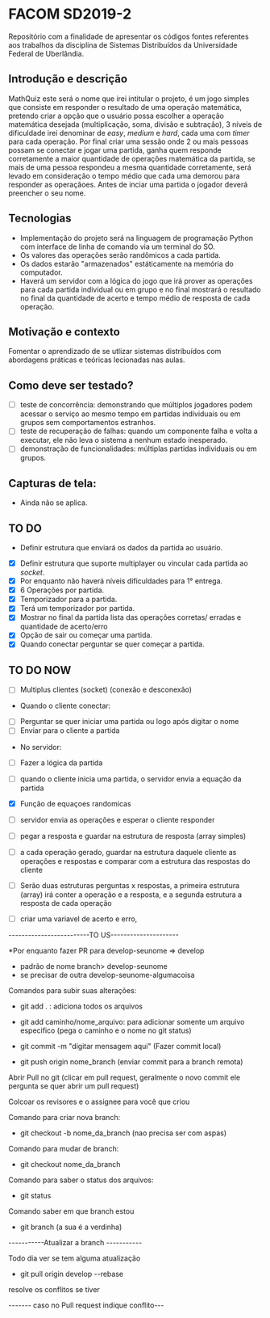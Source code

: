 # FACOM SD2019-2
Repositório com a finalidade de apresentar os códigos fontes referentes aos trabalhos da disciplina de Sistemas Distribuídos da Universidade Federal de Uberlândia.

## Introdução e descrição

  MathQuiz este será o nome que irei intitular o projeto, é um jogo simples que consiste em responder o resultado de uma operação matemática, pretendo criar a opção que o usuário possa escolher a operação matemática desejada (multiplicação, soma, divisão e subtração), 3 níveis de dificuldade irei denominar de _easy_, _medium_ e _hard_,  cada uma com _timer_  para cada operação. Por final criar uma sessão onde 2 ou mais pessoas possam se conectar e jogar uma partida, ganha quem responde corretamente a maior quantidade de operações matemática da partida, se mais de uma pessoa respondeu a mesma quantidade corretamente, será levado em consideração o tempo médio que cada uma demorou para responder as operaçãoes. 
  Antes de inciar uma partida o jogador deverá preencher o seu nome.

## Tecnologias

- Implementação do projeto será na linguagem de programação Python com interface de linha de comando via um terminal do SO.
- Os valores das operações serão randômicos a cada partida.
- Os dados estarão "armazenados" estáticamente na memória do computador.
- Haverá um servidor com a lógica do jogo que irá prover as operações para cada partida individual ou em grupo e no final mostrará o resultado no final da quantidade de acerto e tempo médio de resposta de cada operação.
  
## Motivação e contexto

  Fomentar o aprendizado de se utlizar sistemas distribuídos com abordagens práticas e teóricas lecionadas nas aulas.
  
## Como deve ser testado?

- [ ] teste de concorrência: demonstrando que múltiplos jogadores podem acessar o serviço ao mesmo tempo em partidas individuais ou em grupos sem comportamentos estranhos.
- [ ] teste de recuperação de falhas: quando um componente falha e volta a executar, ele não leva o sistema a nenhum estado inesperado.
- [ ] demonstração de funcionalidades: múltiplas partidas individuais ou em grupos.

## Capturas de tela:

- Ainda não se aplica.

## TO DO

- Definir estrutura que enviará os dados da partida ao usuário.
- [x] Definir estrutura que suporte multiplayer ou vincular cada partida ao _socket_.
- [x] Por enquanto não haverá níveis dificuldades para 1° entrega.
- [x] 6 Operações por partida.
- [x] Temporizador para a partida.
- [x] Terá um temporizador por partida.
- [x] Mostrar no final da partida lista das operações corretas/ erradas e quantidade de acerto/erro
- [x] Opção de sair ou começar uma partida.
- [x] Quando conectar perguntar se quer começar a partida.

## TO DO NOW

- [ ] Multiplus clientes (socket) (conexão e desconexão)
- Quando o cliente conectar:
- [ ] Perguntar se quer iniciar uma partida ou logo após digitar o nome
- [ ] Enviar para o cliente a partida
- No servidor:
- [ ] Fazer a lógica da partida
- [ ] quando o cliente inicia uma partida, o servidor envia a equação da partida
- [x] Função de equaçoes randomicas
- [ ] servidor envia as operações e esperar o cliente responder
- [ ] pegar a resposta e guardar na estrutura de resposta (array simples)
- [ ] a cada operação gerado, guardar na estrutura daquele cliente as operações e respostas e comparar com a estrutura das respostas do cliente
- [ ] Serão duas estruturas perguntas x respostas, a primeira estrutura (array) irá conter a operação e a resposta, e a segunda estrutura a resposta de cada operação
-[ ] criar uma variavel de acerto  e erro,




-------------------------TO US---------------------

*Por enquanto fazer PR para develop-seunome => develop

- padrão de nome branch> develop-seunome
- se precisar de outra develop-seunome-algumacoisa

Comandos para subir suas alterações:

- git add . : adiciona todos os arquivos
- git add caminho/nome_arquivo: para adicionar somente um arquivo especifico (pega o caminho e o nome no git status)

- git commit -m "digitar mensagem aqui" (Fazer commit local)

- git push origin nome_branch (enviar commit para a branch remota)

Abrir Pull no git (clicar em pull request, geralmente o novo commit ele pergunta se quer abrir um pull request)

Colcoar os revisores e o assignee para você que criou

Comando para criar nova branch:

- git checkout -b nome_da_branch (nao precisa ser com aspas) 

Comando para mudar de branch:

- git checkout nome_da_branch


Comando para saber o status dos arquivos:

- git status

Comando saber em que branch estou

- git branch (a sua é a verdinha)

-----------Atualizar a branch -----------

Todo dia ver se tem alguma atualização 

- git pull origin develop --rebase

resolve os conflitos se tiver

------- caso no Pull request indique conflito---

